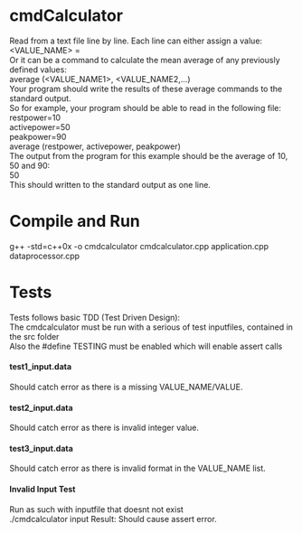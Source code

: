 # cmdCalculator
Read from a text file line by line. Each line can either assign a value:<br>
<VALUE_NAME> = <INTEGER><br>
Or it can be a command to calculate the mean average of any previously defined values:<br>
average (<VALUE_NAME1>, <VALUE_NAME2,…)<br>
Your program should write the results of these average commands to the standard output.<br>
So for example, your program should be able to read in the following file:<br>
restpower=10<br>
activepower=50<br>
peakpower=90<br>
average (restpower, activepower, peakpower)<br>
The output from the program for this example should be the average of 10, 50 and 90:<br>
50<br>
This should written to the standard output as one line.<br>

# Compile and Run
g++ -std=c++0x -o cmdcalculator cmdcalculator.cpp application.cpp dataprocessor.cpp <br>

# Tests
Tests follows basic TDD (Test Driven Design):<br>
The cmdcalculator must be run with a serious of test inputfiles, contained in the src folder<br>
Also the #define TESTING must be enabled which will enable assert calls<br>

#### test1_input.data
Should catch error as there is a missing VALUE_NAME/VALUE.
#### test2_input.data
Should catch error as there is invalid integer value.
#### test3_input.data
Should catch error as there is invalid format in the VALUE_NAME list.

#### Invalid Input Test
Run as such with inputfile that doesnt not exist<br>
./cmdcalculator input
Result: Should cause assert error.



